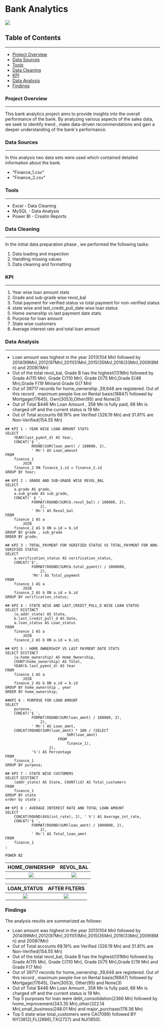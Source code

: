 # Bank Analytics 

![](bankimage.jpg)


## Table of Contents
---
- [ Project Overview]( #project-overview)
- [Data Sources](#data-sources)
- [ Tools](#tools)
- [Data Cleaning](#data-cleaning)
- [KPI](#kpi)
- [Data Analysis](#data-analysis)
- [Findings](#findings)


### Project Overview
---

This bank analytics project aims to provide insights into the overall performance of the bank. By analyzing various aspects of the sales data, we seek to identify trend , make data-driven recommendations and gain a deeper understanding of the bank's performance.


### Data Sources
---

In this analysis two data sets were used which contained detailed information about the bank.
- "Finance_1.csv"
- "Finance_2.csv"
### Tools
---
- Excel - Data Cleaning
- MySQL - Data Analysis
- Power BI - Creatin Reports


### Data Cleaning
---

In the initial data preparation phase , we performed the following tasks:
1. Data loading and inspection
2. Handling missing values
3. Data cleaning and formatting

### KPI
---
1. Year wise loan amount stats
2. Grade and sub-grade wise revol_bal
3. Total payment for verified status vs total payment for non-verified status
4. state wise and last_credit_pull_date wise loan status
5. Home ownership vs last payment date stats
6. Purpose for loan amount
7. State wise customers
8. Average interest rate and total loan amount

### Data Analysis
---
- Loan amount was highest in the year 2013(104 Mn) followed by 2014(99Mn),2012(97Mn),2011(51Mn),2015(35Mn),2016(33Mn),2009(6Mn) and 2008(1Mn)
- Out of the total revol_bal, Grade B has the highest(131Mn) followed by Grade A(115 Mn), Grade C(110 Mn), Grade D(75 Mn),Grade E(48 Mn),Grade F(19 Mn)and Grade G(7 Mn)
- Out of 39717 records for home_ownership ,39,646 are registered. Out of this record , maximum people live on Rental basis(18847) followed by Mortgage(17645),        Own(3053),Other(95) and None(3)
- Out of Total $446 Mn Loan Amount , 358 Mn is fully paid, 68 Mn is charged off and the current status is 19 Mn
- Out of Total accounts 68.19% are Verified (326.19 Mn) and 31.81% are Non-Verified(154.55 Mn)


```
## KPI 1 : YEAR WISE LOAN AMOUNT STATS
SELECT 
    YEAR(last_pymnt_d) AS Year,
    CONCAT('$ ',
            ROUND(SUM(loan_amnt) / 100000, 2),
            ' Mn') AS Loan_amount
FROM
    finance_1
        JOIN
    finance_2 ON finance_1.id = finance_2.id
GROUP BY Year;

## KPI 2 : GRADE AND SUB-GRADE WISE REVOL_BAL
SELECT 
    a.grade AS grade,
    a.sub_grade AS sub_grade,
    CONCAT(' $ ',
            FORMAT(ROUND(SUM(b.revol_bal) / 100000, 2),
                2),
            ' Mn') AS Revol_bal
FROM
    finance_1 AS a
        JOIN
    finance_2 AS b ON a.id = b.id
GROUP BY grade , sub_grade
ORDER BY grade;

## KPI 3 : TOTAL_PAYMENT FOR VERIFIED STATUS VS TOTAL_PAYMENT FOR NON-VERIFIED STATUS
SELECT 
    a.verification_status AS verification_status,
    CONCAT('$',
            FORMAT(ROUND(SUM(b.total_pymnt)) / 1000000,
                2),
            'Mn') AS Total_payment
FROM
    finance_1 AS a
        JOIN
    finance_2 AS b ON a.id = b.id
GROUP BY verification_status;

## KPI 4 : STATE WISE AND LAST_CREDIT_PULL_D WISE LOAN STATUS
SELECT DISTINCT
    (a.addr_state) AS State,
    b.last_credit_pull_d AS Date,
    a.loan_status AS Loan_status
FROM
    finance_1 AS a
        JOIN
    finance_2 AS b ON a.id = b.id;

## KPI 5 : HOME OWNERSHIP VS LAST PAYMENT DATE STATS
SELECT DISTINCT
    (a.home_ownership) AS Home_Ownership,
    COUNT(home_ownership) AS Total,
    YEAR(b.last_pymnt_d) AS Year
FROM
    finance_1 AS a
        JOIN
    finance_2 AS b ON a.id = b.id
GROUP BY home_ownership , year
ORDER BY home_ownership;

##KPI 6 : PURPOSE FOR LOAN AMOUNT
SELECT 
    purpose,
    CONCAT('$ ',
            FORMAT(ROUND(SUM(loan_amnt) / 100000, 2),
                2),
            ' Mn') AS Loan_amnt,
    CONCAT(ROUND(SUM(loan_amnt) * 100 / (SELECT 
                            SUM(loan_amnt)
                        FROM
                            finance_1),
                    2),
            '%') AS Percentage
FROM
    finance_1
GROUP BY purpose;

## KPI 7 : STATE WISE CUSTOMERS
SELECT DISTINCT
    (addr_state) AS State, COUNT(id) AS Total_customers
FROM
    finance_1
GROUP BY state
order by state ;

## KPI 8 : AVERAGE INTEREST RATE AND TOTAL LOAN AMOUNT
SELECT 
    CONCAT(ROUND(AVG(int_rate), 2), ' %') AS Average_int_rate,
    CONCAT('$ ',
            FORMAT(ROUND(SUM(loan_amnt) / 1000000, 2),
                2),
            ' Mn') AS Total_loan_amnt
FROM
    finance_1
;
```

```
POWER BI

```
HOME_OWNERSHIP          |  REVOL_BAL
:----------------------:|:-----------------:
![](home_ownership.jpg) | ![](revol_bal.jpg)


LOAN_STATUS             | AFTER FILTERS
:----------------------:|:-----------------:
![](loan_status.jpg) | ![](After%20applying%20slicers.jpg)






### Findings
The analysis results are summarized as follows:
- Loan amount was highest in the year 2013(104 Mn) followed by 2014(99Mn),2012(97Mn),2011(51Mn),2015(35Mn),2016(33Mn),2009(6Mn) and 2008(1Mn)
- Out of Total accounts 68.19% are Verified (326.19 Mn) and 31.81% are Non-Verified(154.55 Mn)
- Out of the total revol_bal, Grade B has the highest(131Mn) followed by Grade A(115 Mn), Grade C(110 Mn), Grade D(75 Mn),Grade E(19 Mn) and Grade F(7 Mn)
- Out of 39717 records for home_ownership ,39,646 are registered. Out of this record , maximum people live on Rental basis(18847) followed by Mortgage(17645), Own(3053),    Other(95) and None(3)
- Out of Total $446 Mn Loan Amount , 358 Mn is fully paid, 68 Mn is charged off and the current status is 19 Mn.
- Top 5 purposes for loan were debt_consolidation(2366 Mn) followed by home_improvement(343.35 Mn),other(322.14 Mn),small_business(248.01 Mn) and major_purchase(178.36 Mn)
- Top 5 state wise total_customers were CA(7099) followed BY NY(3812),FL(2866),TX(2727) and NJ(1850).
  



  



